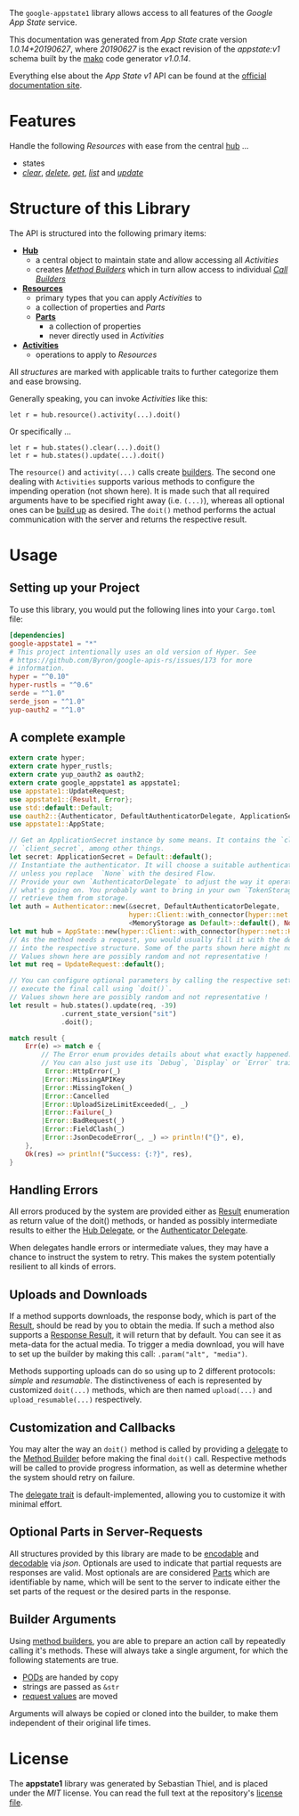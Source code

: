 <!---
DO NOT EDIT !
This file was generated automatically from 'src/mako/api/README.md.mako'
DO NOT EDIT !
-->
The `google-appstate1` library allows access to all features of the *Google App State* service.

This documentation was generated from *App State* crate version *1.0.14+20190627*, where *20190627* is the exact revision of the *appstate:v1* schema built by the [mako](http://www.makotemplates.org/) code generator *v1.0.14*.

Everything else about the *App State* *v1* API can be found at the
[official documentation site](https://developers.google.com/games/services/web/api/states).
# Features

Handle the following *Resources* with ease from the central [hub](https://docs.rs/google-appstate1/1.0.14+20190627/google_appstate1/struct.AppState.html) ... 

* states
 * [*clear*](https://docs.rs/google-appstate1/1.0.14+20190627/google_appstate1/struct.StateClearCall.html), [*delete*](https://docs.rs/google-appstate1/1.0.14+20190627/google_appstate1/struct.StateDeleteCall.html), [*get*](https://docs.rs/google-appstate1/1.0.14+20190627/google_appstate1/struct.StateGetCall.html), [*list*](https://docs.rs/google-appstate1/1.0.14+20190627/google_appstate1/struct.StateListCall.html) and [*update*](https://docs.rs/google-appstate1/1.0.14+20190627/google_appstate1/struct.StateUpdateCall.html)




# Structure of this Library

The API is structured into the following primary items:

* **[Hub](https://docs.rs/google-appstate1/1.0.14+20190627/google_appstate1/struct.AppState.html)**
    * a central object to maintain state and allow accessing all *Activities*
    * creates [*Method Builders*](https://docs.rs/google-appstate1/1.0.14+20190627/google_appstate1/trait.MethodsBuilder.html) which in turn
      allow access to individual [*Call Builders*](https://docs.rs/google-appstate1/1.0.14+20190627/google_appstate1/trait.CallBuilder.html)
* **[Resources](https://docs.rs/google-appstate1/1.0.14+20190627/google_appstate1/trait.Resource.html)**
    * primary types that you can apply *Activities* to
    * a collection of properties and *Parts*
    * **[Parts](https://docs.rs/google-appstate1/1.0.14+20190627/google_appstate1/trait.Part.html)**
        * a collection of properties
        * never directly used in *Activities*
* **[Activities](https://docs.rs/google-appstate1/1.0.14+20190627/google_appstate1/trait.CallBuilder.html)**
    * operations to apply to *Resources*

All *structures* are marked with applicable traits to further categorize them and ease browsing.

Generally speaking, you can invoke *Activities* like this:

```Rust,ignore
let r = hub.resource().activity(...).doit()
```

Or specifically ...

```ignore
let r = hub.states().clear(...).doit()
let r = hub.states().update(...).doit()
```

The `resource()` and `activity(...)` calls create [builders][builder-pattern]. The second one dealing with `Activities` 
supports various methods to configure the impending operation (not shown here). It is made such that all required arguments have to be 
specified right away (i.e. `(...)`), whereas all optional ones can be [build up][builder-pattern] as desired.
The `doit()` method performs the actual communication with the server and returns the respective result.

# Usage

## Setting up your Project

To use this library, you would put the following lines into your `Cargo.toml` file:

```toml
[dependencies]
google-appstate1 = "*"
# This project intentionally uses an old version of Hyper. See
# https://github.com/Byron/google-apis-rs/issues/173 for more
# information.
hyper = "^0.10"
hyper-rustls = "^0.6"
serde = "^1.0"
serde_json = "^1.0"
yup-oauth2 = "^1.0"
```

## A complete example

```Rust
extern crate hyper;
extern crate hyper_rustls;
extern crate yup_oauth2 as oauth2;
extern crate google_appstate1 as appstate1;
use appstate1::UpdateRequest;
use appstate1::{Result, Error};
use std::default::Default;
use oauth2::{Authenticator, DefaultAuthenticatorDelegate, ApplicationSecret, MemoryStorage};
use appstate1::AppState;

// Get an ApplicationSecret instance by some means. It contains the `client_id` and 
// `client_secret`, among other things.
let secret: ApplicationSecret = Default::default();
// Instantiate the authenticator. It will choose a suitable authentication flow for you, 
// unless you replace  `None` with the desired Flow.
// Provide your own `AuthenticatorDelegate` to adjust the way it operates and get feedback about 
// what's going on. You probably want to bring in your own `TokenStorage` to persist tokens and
// retrieve them from storage.
let auth = Authenticator::new(&secret, DefaultAuthenticatorDelegate,
                              hyper::Client::with_connector(hyper::net::HttpsConnector::new(hyper_rustls::TlsClient::new())),
                              <MemoryStorage as Default>::default(), None);
let mut hub = AppState::new(hyper::Client::with_connector(hyper::net::HttpsConnector::new(hyper_rustls::TlsClient::new())), auth);
// As the method needs a request, you would usually fill it with the desired information
// into the respective structure. Some of the parts shown here might not be applicable !
// Values shown here are possibly random and not representative !
let mut req = UpdateRequest::default();

// You can configure optional parameters by calling the respective setters at will, and
// execute the final call using `doit()`.
// Values shown here are possibly random and not representative !
let result = hub.states().update(req, -39)
             .current_state_version("sit")
             .doit();

match result {
    Err(e) => match e {
        // The Error enum provides details about what exactly happened.
        // You can also just use its `Debug`, `Display` or `Error` traits
         Error::HttpError(_)
        |Error::MissingAPIKey
        |Error::MissingToken(_)
        |Error::Cancelled
        |Error::UploadSizeLimitExceeded(_, _)
        |Error::Failure(_)
        |Error::BadRequest(_)
        |Error::FieldClash(_)
        |Error::JsonDecodeError(_, _) => println!("{}", e),
    },
    Ok(res) => println!("Success: {:?}", res),
}

```
## Handling Errors

All errors produced by the system are provided either as [Result](https://docs.rs/google-appstate1/1.0.14+20190627/google_appstate1/enum.Result.html) enumeration as return value of 
the doit() methods, or handed as possibly intermediate results to either the 
[Hub Delegate](https://docs.rs/google-appstate1/1.0.14+20190627/google_appstate1/trait.Delegate.html), or the [Authenticator Delegate](https://docs.rs/yup-oauth2/*/yup_oauth2/trait.AuthenticatorDelegate.html).

When delegates handle errors or intermediate values, they may have a chance to instruct the system to retry. This 
makes the system potentially resilient to all kinds of errors.

## Uploads and Downloads
If a method supports downloads, the response body, which is part of the [Result](https://docs.rs/google-appstate1/1.0.14+20190627/google_appstate1/enum.Result.html), should be
read by you to obtain the media.
If such a method also supports a [Response Result](https://docs.rs/google-appstate1/1.0.14+20190627/google_appstate1/trait.ResponseResult.html), it will return that by default.
You can see it as meta-data for the actual media. To trigger a media download, you will have to set up the builder by making
this call: `.param("alt", "media")`.

Methods supporting uploads can do so using up to 2 different protocols: 
*simple* and *resumable*. The distinctiveness of each is represented by customized 
`doit(...)` methods, which are then named `upload(...)` and `upload_resumable(...)` respectively.

## Customization and Callbacks

You may alter the way an `doit()` method is called by providing a [delegate](https://docs.rs/google-appstate1/1.0.14+20190627/google_appstate1/trait.Delegate.html) to the 
[Method Builder](https://docs.rs/google-appstate1/1.0.14+20190627/google_appstate1/trait.CallBuilder.html) before making the final `doit()` call. 
Respective methods will be called to provide progress information, as well as determine whether the system should 
retry on failure.

The [delegate trait](https://docs.rs/google-appstate1/1.0.14+20190627/google_appstate1/trait.Delegate.html) is default-implemented, allowing you to customize it with minimal effort.

## Optional Parts in Server-Requests

All structures provided by this library are made to be [encodable](https://docs.rs/google-appstate1/1.0.14+20190627/google_appstate1/trait.RequestValue.html) and 
[decodable](https://docs.rs/google-appstate1/1.0.14+20190627/google_appstate1/trait.ResponseResult.html) via *json*. Optionals are used to indicate that partial requests are responses 
are valid.
Most optionals are are considered [Parts](https://docs.rs/google-appstate1/1.0.14+20190627/google_appstate1/trait.Part.html) which are identifiable by name, which will be sent to 
the server to indicate either the set parts of the request or the desired parts in the response.

## Builder Arguments

Using [method builders](https://docs.rs/google-appstate1/1.0.14+20190627/google_appstate1/trait.CallBuilder.html), you are able to prepare an action call by repeatedly calling it's methods.
These will always take a single argument, for which the following statements are true.

* [PODs][wiki-pod] are handed by copy
* strings are passed as `&str`
* [request values](https://docs.rs/google-appstate1/1.0.14+20190627/google_appstate1/trait.RequestValue.html) are moved

Arguments will always be copied or cloned into the builder, to make them independent of their original life times.

[wiki-pod]: http://en.wikipedia.org/wiki/Plain_old_data_structure
[builder-pattern]: http://en.wikipedia.org/wiki/Builder_pattern
[google-go-api]: https://github.com/google/google-api-go-client

# License
The **appstate1** library was generated by Sebastian Thiel, and is placed 
under the *MIT* license.
You can read the full text at the repository's [license file][repo-license].

[repo-license]: https://github.com/Byron/google-apis-rsblob/master/LICENSE.md
